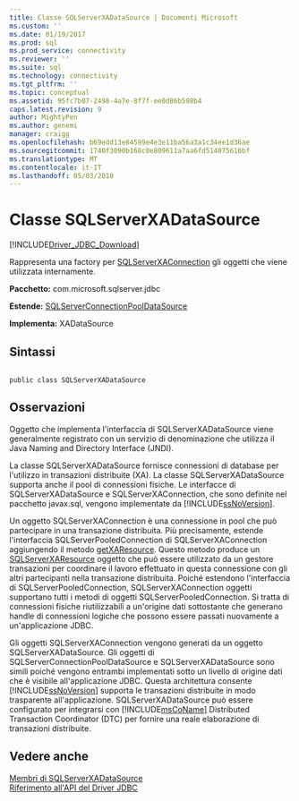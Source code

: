 ```yaml
---
title: Classe SQLServerXADataSource | Documenti Microsoft
ms.custom: ''
ms.date: 01/19/2017
ms.prod: sql
ms.prod_service: connectivity
ms.reviewer: ''
ms.suite: sql
ms.technology: connectivity
ms.tgt_pltfrm: ''
ms.topic: conceptual
ms.assetid: 95fc7b07-2498-4a7e-8f7f-ee0d86b598b4
caps.latest.revision: 9
author: MightyPen
ms.author: genemi
manager: craigg
ms.openlocfilehash: b69edd13e84599e4e3e11ba56a3a1c34ee1d36ae
ms.sourcegitcommit: 1740f3090b168c0e809611a7aa6fd514075616bf
ms.translationtype: MT
ms.contentlocale: it-IT
ms.lasthandoff: 05/03/2018
---
```

# <a name="sqlserverxadatasource-class"></a>Classe SQLServerXADataSource
[!INCLUDE[Driver_JDBC_Download](../../../includes/driver_jdbc_download.md)]

  Rappresenta una factory per [SQLServerXAConnection](../../../connect/jdbc/reference/sqlserverxaconnection-class.md) gli oggetti che viene utilizzata internamente.  
  
 **Pacchetto:** com.microsoft.sqlserver.jdbc  
  
 **Estende:** [SQLServerConnectionPoolDataSource](../../../connect/jdbc/reference/sqlserverconnectionpooldatasource-class.md)  
  
 **Implementa:** XADataSource  
  
## <a name="syntax"></a>Sintassi  
  
```  
  
public class SQLServerXADataSource  
```  
  
## <a name="remarks"></a>Osservazioni  
 Oggetto che implementa l'interfaccia di SQLServerXADataSource viene generalmente registrato con un servizio di denominazione che utilizza il Java Naming and Directory Interface (JNDI).  
  
 La classe SQLServerXADataSource fornisce connessioni di database per l'utilizzo in transazioni distribuite (XA). La classe SQLServerXADataSource supporta anche il pool di connessioni fisiche. Le interfacce di SQLServerXADataSource e SQLServerXAConnection, che sono definite nel pacchetto javax.sql, vengono implementate da [!INCLUDE[ssNoVersion](../../../includes/ssnoversion_md.md)].  
  
 Un oggetto SQLServerXAConnection è una connessione in pool che può partecipare in una transazione distribuita. Più precisamente, estende l'interfaccia SQLServerPooledConnection di SQLServerXAConnection aggiungendo il metodo [getXAResource](../../../connect/jdbc/reference/getxaresource-method-sqlserverxaconnection.md). Questo metodo produce un [SQLServerXAResource](../../../connect/jdbc/reference/sqlserverxaresource-class.md) oggetto che può essere utilizzato da un gestore transazioni per coordinare il lavoro effettuato in questa connessione con gli altri partecipanti nella transazione distribuita. Poiché estendono l'interfaccia di SQLServerPooledConnection, SQLServerXAConnection oggetti supportano tutti i metodi di oggetti SQLServerPooledConnection. Si tratta di connessioni fisiche riutilizzabili a un'origine dati sottostante che generano handle di connessioni logiche che possono essere passati nuovamente a un'applicazione JDBC.  
  
 Gli oggetti SQLServerXAConnection vengono generati da un oggetto SQLServerXADataSource. Gli oggetti di SQLServerConnectionPoolDataSource e SQLServerXADataSource sono simili poiché vengono entrambi implementati sotto un livello di origine dati che è visibile all'applicazione JDBC. Questa architettura consente [!INCLUDE[ssNoVersion](../../../includes/ssnoversion_md.md)] supporta le transazioni distribuite in modo trasparente all'applicazione. SQLServerXADataSource può essere configurato per integrarsi con [!INCLUDE[msCoName](../../../includes/msconame_md.md)] Distributed Transaction Coordinator (DTC) per fornire una reale elaborazione di transazioni distribuite.  
  
## <a name="see-also"></a>Vedere anche  
 [Membri di SQLServerXADataSource](../../../connect/jdbc/reference/sqlserverxadatasource-members.md)   
 [Riferimento all'API del Driver JDBC](../../../connect/jdbc/reference/jdbc-driver-api-reference.md)  
  
  
